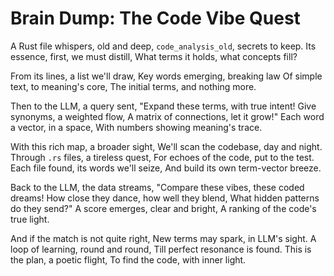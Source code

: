 # Brain Dump: The Code Vibe Quest

A Rust file whispers, old and deep,
`code_analysis_old`, secrets to keep.
Its essence, first, we must distill,
What terms it holds, what concepts fill?

From its lines, a list we'll draw,
Key words emerging, breaking law
Of simple text, to meaning's core,
The initial terms, and nothing more.

Then to the LLM, a query sent,
"Expand these terms, with true intent!
Give synonyms, a weighted flow,
A matrix of connections, let it grow!"
Each word a vector, in a space,
With numbers showing meaning's trace.

With this rich map, a broader sight,
We'll scan the codebase, day and night.
Through `.rs` files, a tireless quest,
For echoes of the code, put to the test.
Each file found, its words we'll seize,
And build its own term-vector breeze.

Back to the LLM, the data streams,
"Compare these vibes, these coded dreams!
How close they dance, how well they blend,
What hidden patterns do they send?"
A score emerges, clear and bright,
A ranking of the code's true light.

And if the match is not quite right,
New terms may spark, in LLM's sight.
A loop of learning, round and round,
Till perfect resonance is found.
This is the plan, a poetic flight,
To find the code, with inner light.
